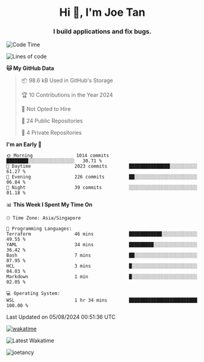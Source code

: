 <h1 align="center">Hi 👋, I'm Joe Tan</h1>
<h3 align="center">I build applications and fix bugs.</h3>

<!--START_SECTION:waka-->
![Code Time](http://img.shields.io/badge/Code%20Time-1%2C404%20hrs%2039%20mins-blue)

![Lines of code](https://img.shields.io/badge/From%20Hello%20World%20I%27ve%20Written-46.5%20million%20lines%20of%20code-blue)

**🐱 My GitHub Data** 

> 📦 98.6 kB Used in GitHub's Storage 
 > 
> 🏆 10 Contributions in the Year 2024
 > 
> 🚫 Not Opted to Hire
 > 
> 📜 24 Public Repositories 
 > 
> 🔑 4 Private Repositories 
 > 
**I'm an Early 🐤** 

```text
🌞 Morning                1014 commits        ████████░░░░░░░░░░░░░░░░░   30.71 % 
🌆 Daytime                2023 commits        ███████████████░░░░░░░░░░   61.27 % 
🌃 Evening                226 commits         ██░░░░░░░░░░░░░░░░░░░░░░░   06.84 % 
🌙 Night                  39 commits          ░░░░░░░░░░░░░░░░░░░░░░░░░   01.18 % 
```


📊 **This Week I Spent My Time On** 

```text
🕑︎ Time Zone: Asia/Singapore

💬 Programming Languages: 
Terraform                46 mins             ████████████░░░░░░░░░░░░░   49.55 % 
YAML                     34 mins             █████████░░░░░░░░░░░░░░░░   36.42 % 
Bash                     7 mins              ██░░░░░░░░░░░░░░░░░░░░░░░   07.95 % 
HCL                      3 mins              █░░░░░░░░░░░░░░░░░░░░░░░░   04.03 % 
Markdown                 1 min               █░░░░░░░░░░░░░░░░░░░░░░░░   02.05 % 

💻 Operating System: 
WSL                      1 hr 34 mins        █████████████████████████   100.00 % 
```


 Last Updated on 05/08/2024 00:51:36 UTC
<!--END_SECTION:waka-->
[![wakatime](https://wakatime.com/badge/user/e0e3a0f0-6d69-4241-946d-0baaf7b91278.svg)](https://wakatime.com/@e0e3a0f0-6d69-4241-946d-0baaf7b91278)

![Latest Wakatime](https://github.com/joetancy/joetancy/workflows/Latest%20Wakatime/badge.svg)

<p align="left"> <img src="https://komarev.com/ghpvc/?username=joetancy" alt="joetancy" /> </p>


